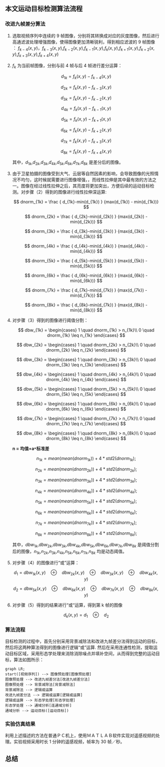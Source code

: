 ## 本文运动目标检测算法流程

### 改进九帧差分算法

1. 选取视频序列中连续的 9 帧图像，分别将其转换成对应的灰度图像，然后进行高通滤波处理增强图像，使得图像更加清晰锐利，得到相应滤波的 9 帧图像 ：
   $f_{k-4} (x,y)$，$f_{k-3} (x,y)$,$f_{k-2} (x,y)$,$f_{k-1} (x,y)$,$f_{k} (x,y)$,$f_{k+1} (x,y)$,$f_{k+2} (x,y)$,$f_{k+3} (x,y)$,$f_{k+4} (x,y)$

2. $f_{k}$ 为当前帧图像，分别与前 4 帧与后 4 帧进行差分运算：

   $$
   d_{1k} = f_{k} (x,y)-f_{k-4} (x,y)
   $$

   $$
   d_{2k} = f_{k} (x,y)-f_{k-3} (x,y)
   $$

   $$
   d_{3k} = f_{k} (x,y)-f_{k-2} (x,y)
   $$

   $$
   d_{4k} = f_{k} (x,y)-f_{k-1} (x,y)
   $$

   $$
   d_{5k} = f_{k} (x,y)-f_{k+1} (x,y)
   $$

   $$
   d_{6k} = f_{k} (x,y)-f_{k+2} (x,y)
   $$

   $$
   d_{7k} = f_{k} (x,y)-f_{k+3} (x,y)
   $$

   $$
   d_{8k} = f_{k} (x,y)-f_{k+4} (x,y)
   $$

   其中，$d_{1k}$,$d_{2k}$,$d_{3k}$,$d_{4k}$,$d_{5k}$,$d_{6k}$,$d_{7k}$,$d_{8k}$ 是差分后的图像。

3. 由于卫星拍摄的图像受到大气、云层等自然因素的影响，会导致图像的光照情况不均匀，这时候就需要进行图像增强，，而线性拉伸是其中最有效的方法之一。图像在经过线性拉伸之后，其亮度将更加突出，方便后续的运动目标检测。对步骤（2）得到的图像进行线性拉伸深运算:

   $$
   dnorm_{1k} = \frac { d_{1k}-min(d_{1k}) }  {max(d_{1k}) - min(d_{1k})}
   $$

   $$
   dnorm_{2k} = \frac { d_{2k}-min(d_{2k}) }  {max(d_{2k}) - min(d_{2k})}
   $$

   $$
   dnorm_{3k} = \frac { d_{3k}-min(d_{3k}) }  {max(d_{3k}) - min(d_{3k})}
   $$

   $$
   dnorm_{4k} = \frac { d_{4k}-min(d_{4k}) }  {max(d_{4k}) - min(d_{4k})}
   $$

   $$
   dnorm_{5k} = \frac { d_{5k}-min(d_{5k}) }  {max(d_{5k}) - min(d_{5k})}
   $$

   $$
   dnorm_{6k} = \frac { d_{6k}-min(d_{6k}) }  {max(d_{6k}) - min(d_{6k})}
   $$

   $$
   dnorm_{7k} = \frac { d_{7k}-min(d_{7k}) }  {max(d_{7k}) - min(d_{7k})}
   $$

   $$
   dnorm_{8k} = \frac { d_{8k}-min(d_{7k}) }  {max(d_{8k}) - min(d_{8k})}
   $$

4. 对步骤（3）得到的图像进行阈值分割：

   $$
   	dbw_{1k} =
   		\begin{cases}
   		1 \quad dnorm_{1k} > n_{1k}\\
   		0 \quad dnorm_{1k} \leq n_{1k}
   		\end{cases}
   $$

   $$
    	dbw_{2k} =
    		\begin{cases}
    		1 \quad dnorm_{2k} > n_{2k}\\
    		0 \quad dnorm_{2k} \leq n_{2k}
    		\end{cases}
   $$

   $$
    	dbw_{3k} =
    		\begin{cases}
    		1 \quad dnorm_{3k} > n_{3k}\\
    		0 \quad dnorm_{3k} \leq n_{3k}
    		\end{cases}
   $$

   $$
   	dbw_{4k} =
   		\begin{cases}
   		1 \quad dnorm_{4k} > n_{4k}\\
   		0 \quad dnorm_{4k} \leq n_{4k}
   		\end{cases}
   $$

   $$
   	dbw_{5k} =
   		\begin{cases}
   		1 \quad dnorm_{5k} > n_{5k}\\
   		0 \quad dnorm_{5k} \leq n_{5k}
   		\end{cases}
   $$

   $$
    	dbw_{6k} =
    		\begin{cases}
    		1 \quad dnorm_{6k} > n_{6k}\\
    		0 \quad dnorm_{6k} \leq n_{6k}
    		\end{cases}
   $$

   $$
    	dbw_{7k} =
    		\begin{cases}
    		1 \quad dnorm_{7k} > n_{7k}\\
    		0 \quad dnorm_{7k} \leq n_{7k}
    		\end{cases}
   $$

   $$
   	dbw_{8k} =
   		\begin{cases}
   		1 \quad dnorm_{8k} > n_{8k}\\
   		0 \quad dnorm_{8k} \leq n_{8k}
   		\end{cases}
   $$

   **n = 均值+a`*`标准差**

   $$
   n_{1k} = mean(mean(dnorm_{1k}))+4 * std2(dnorm_{1k});
   $$

   $$
   n_{2k} = mean(mean(dnorm_{2k}))+4 * std2(dnorm_{2k});
   $$

   $$
   n_{3k} = mean(mean(dnorm_{3k}))+4 * std2(dnorm_{3k});
   $$

   $$
   n_{4k} = mean(mean(dnorm_{4k}))+4 * std2(dnorm_{4k});
   $$

   $$
   n_{5k} = mean(mean(dnorm_{5k}))+4 * std2(dnorm_{5k});
   $$

   $$
   n_{6k} = mean(mean(dnorm_{6k}))+4 * std2(dnorm_{6k});
   $$

   $$
   n_{7k} = mean(mean(dnorm_{7k}))+4 * std2(dnorm_{7k});
   $$

   $$
   n_{8k} = mean(mean(dnorm_{8k}))+4 * std2(dnorm_{8k});
   $$

   其中，$dbw_{1k}$,$dbw_{2k}$,$dbw_{3k}$,$dbw_{4k}$,$dbw_{5k}$,$dbw_{6k}$,$dbw_{7k}$,$dbw_{8k}$ 是阈值分割后的图像，$n_{1k}$,$n_{2k}$,$n_{3k}$,$n_{4k}$,$n_{5k}$,$n_{6k}$,$n_{7k}$,$n_{8k}$ 均是动态阈值。

5. 对步骤（4）的图像进行“或”运算：

   $$
   d_1 = dbw_{1k}(x,y) \quad \oplus \quad   dbw_{2k}(x,y) \quad \oplus \quad dbw_{3k}(x,y) \quad \oplus \quad   dbw_{4k}(x,y)
   $$

   $$
   d_2 = dbw_{5k}(x,y) \quad  \oplus \quad   dbw_{6k}(x,y) \quad \oplus \quad dbw_{7k}(x,y) \quad \oplus \quad  dbw_{8k}(x,y)
   $$

6. 对步骤（5）得到的结果进行“或“运算，得到第 k 帧的图像

   $$
   d_{k}(x,y) =d_1 \quad  \oplus \quad  d_2
   $$

### 算法流程

目标检测的过程中，首先分别采用背景减除法和改进九帧差分法得到运动的目标，然后将这两种算法得到的图像进行逻辑“或”运算. 然后在采用连通性检测，提取运动目标区域，采用形态学处理来消除消除噪点并填补空间，从而得到完整的运动目标，算法如图所示：

```mermaid
graph LR;
start([视频序列]) --> 图像预处理[图像预处理]
图像预处理 --> 改进九帧差分法[改进九帧差分法]
图像预处理 --> 背景减除法[背景减除法]
背景减除法 --> 逻辑或运算
改进九帧差分法 --> 逻辑或运算[逻辑或运算]
逻辑或运算 --> 形态学处理[形态学处理]
形态学处理 --> 通域分析[连通域分析]
通域分析 --> 运动目标([运动目标])
```

### 实验仿真结果

利用上述描述的方法在普通ＰＣ机上，使用ＭＡＴＬＡＢ软件实现对遥感视频的处理。实验视频采用时长 1 分钟的遥感视频，帧率为 30 帧／秒。

## 总结
